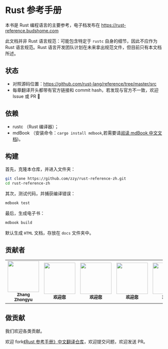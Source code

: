 # Rust 参考手册

本书是 Rust 编程语言的主要参考，电子档发布在 https://rust-reference.budshome.com

此文档并非 Rust 语言规范：可能包含特定于 `rustc` 自身的细节，因此不应作为 Rust 语言规范。Rust 语言开发团队计划在未来拿出规范文件，但目前只有本文档所述。

## 状态

- 对照源码位置：https://github.com/rust-lang/reference/tree/master/src
- 每章翻译开头都带有官方链接和 commit hash，若发现与官方不一致，欢迎 Issue 或 PR :bug:

## 依赖

- rustc （Rust 编译器）；
- mdBook （安装命令：`cargo install mdbook`,若需要请[阅读 mdBook 中文文档](https://mdbook.budshome.com))。

## 构建

首先，克隆本仓库，并进入文件夹：

``` Bash
git clone https://github.com/zzy/rust-reference-zh.git
cd rust-reference-zh
```

其次，测试代码，并捕获编译错误：

``` Bash
mdbook test
```

最后，生成电子书：

``` Bash
mdbook build
```

默认生成 `HTML` 文档，存放在 `docs` 文件夹中。

## 贡献者

<table>
  <tr>
    <td align="center">
      <a href="https://budshome.com">
        <img src="https://avatars3.githubusercontent.com/u/1492400?v=4" width="100px;" alt=""/>
        <br /><sub><b>Zhang Zhongyu</b></sub>
      </a>
    </td>
    <td align="center">
      <a href="https://github.com/zzy/rust-reference-zh">
        <img src="https://timgsa.baidu.com/timg?image&quality=80&size=b9999_10000&sec=1585715564821&di=db5efb01d4d052f4bbcbd9b6658e2365&imgtype=0&src=http%3A%2F%2Fimg.jk51.com%2Fimg_jk51%2F305008090.jpeg" width="100px;" alt=""/>
        <br /><sub><b>欢迎您</b></sub>
      </a>
    </td>
    <td align="center">
      <a href="https://github.com/zzy/rust-reference-zh">
        <img src="https://timgsa.baidu.com/timg?image&quality=80&size=b9999_10000&sec=1585715564821&di=db5efb01d4d052f4bbcbd9b6658e2365&imgtype=0&src=http%3A%2F%2Fimg.jk51.com%2Fimg_jk51%2F305008090.jpeg" width="100px;" alt=""/>
        <br /><sub><b>欢迎您</b></sub>
      </a>
    </td>
    <td align="center">
      <a href="https://github.com/zzy/rust-reference-zh">
        <img src="https://timgsa.baidu.com/timg?image&quality=80&size=b9999_10000&sec=1585715564821&di=db5efb01d4d052f4bbcbd9b6658e2365&imgtype=0&src=http%3A%2F%2Fimg.jk51.com%2Fimg_jk51%2F305008090.jpeg" width="100px;" alt=""/>
        <br /><sub><b>欢迎您</b></sub>
      </a>
    </td>
    <td align="center">
      <a href="https://github.com/zzy/rust-reference-zh">
        <img src="https://timgsa.baidu.com/timg?image&quality=80&size=b9999_10000&sec=1585715564821&di=db5efb01d4d052f4bbcbd9b6658e2365&imgtype=0&src=http%3A%2F%2Fimg.jk51.com%2Fimg_jk51%2F305008090.jpeg" width="100px;" alt=""/>
        <br /><sub><b>欢迎您</b></sub>
      </a>
    </td>
    <td align="center">
      <a href="https://github.com/zzy/rust-reference-zh">
        <img src="https://timgsa.baidu.com/timg?image&quality=80&size=b9999_10000&sec=1585715564821&di=db5efb01d4d052f4bbcbd9b6658e2365&imgtype=0&src=http%3A%2F%2Fimg.jk51.com%2Fimg_jk51%2F305008090.jpeg" width="100px;" alt=""/>
        <br /><sub><b>欢迎您</b></sub>
      </a>
    </td>
  </tr>
</table>

## 做贡献

我们欢迎各类贡献。

欢迎 fork[《Rust 参考手册》中文翻译仓库]，欢迎提交问题，欢迎发送 PR。

[《Rust 参考手册》中文翻译仓库]: https://github.com/zzy/rust-reference-zh
